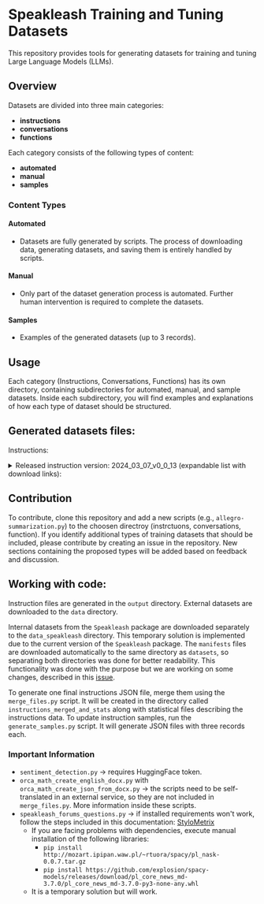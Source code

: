# Speakleash Training and Tuning Datasets

This repository provides tools for generating datasets for training and tuning Large Language Models (LLMs).

## Overview

Datasets are divided into three main categories:
- **instructions**
- **conversations**
- **functions**

Each category consists of the following types of content:
- **automated**
- **manual**
- **samples**

### Content Types

#### Automated

- Datasets are fully generated by scripts. The process of downloading data, generating datasets, and saving them is entirely handled by scripts.

#### Manual

- Only part of the dataset generation process is automated. Further human intervention is required to complete the datasets.

#### Samples

- Examples of the generated datasets (up to 3 records).

## Usage

Each category (Instructions, Conversations, Functions) has its own directory, containing subdirectories for automated, manual, and sample datasets. Inside each subdirectory, you will find examples and explanations of how each type of dataset should be structured.

## Generated datasets files:

Instructions:

<details>
<summary>Released instruction version: 2024_03_07_v0_0_13 (expandable list with download links):</summary><br>

All generated instruction JSON zip files:<br>
http://instruct.speakleash.space/instructions_not_merged/instructions_not_merged_2024_03_07_v0_0_13.zip

Merged instruction JSON files into one final zipfile:<br>
http://instruct.speakleash.space/instructions_merged_and_stats/instructions_merged_and_stats_2024_03_07_v0_0_13.zip

Merged instruction JSON file files:<br>
http://instruct.speakleash.space/speakleash_pl_instructions_2024_03_07_v0_0_13.jsonl

Merged instruction JSON file files (Alpaca format):<br>
http://instruct.speakleash.space/speakleash_pl_instructions_alpaca_2024_03_07_v0_0_13.jsonl

Or using terminal commands:<br>
- For Linux:<br>
`wget http://instruct.speakleash.space/instructions_not_merged/instructions_not_merged_2024_03_07_v0_0_13.zip` 
- For Windows:<br>
`curl -O http://instruct.speakleash.space/instructions_not_merged/instructions_not_merged_2024_03_07_v0_0_13.zip`
</details>

## Contribution

To contribute, clone this repository and add a new scripts (e.g., `allegro-summarization.py`) to the choosen directroy (instrctuons, conversations, function).
If you identify additional types of training datasets that should be included, please contribute by creating an issue in the repository. New sections containing the proposed types will be added based on feedback and discussion.

## Working with code:
Instruction files are generated in the `output` directory.
External datasets are downloaded to the `data` directory.

Internal datasets from the `Speakleash` package are downloaded separately to the `data_speakleash` directory. This temporary solution
is implemented due to the current version of the `Speakleash` package. The `manifests` files are downloaded automatically to the same
directory as `datasets`, so separating both directories was done for better readability. This functionality was done with the purpose but
we are working on some changes, described in this [issue](https://github.com/speakleash/speakleash/issues/10).

To generate one final instructions JSON file, merge them using the `merge_files.py` script. It will be created in the
directory called `instructions_merged_and_stats` along with statistical files describing the instructions data.
To update instruction samples, run the `generate_samples.py` script. It will generate JSON files with three records each.

### Important Information

- `sentiment_detection.py` -> requires HuggingFace token.
- `orca_math_create_english_docx.py` with `orca_math_create_json_from_docx.py` -> the scripts need to be self-translated in an external service, so they are not included in `merge_files.py`. More information inside these scripts.
- `speakleash_forums_questions.py` -> if installed requirements won't work, follow the steps included in this documentation: [StyloMetrix](https://github.com/ZILiAT-NASK/StyloMetrix)
  - If you are facing problems with dependencies, execute manual installation of the following libraries:
    - `pip install http://mozart.ipipan.waw.pl/~rtuora/spacy/pl_nask-0.0.7.tar.gz`
    - `pip install https://github.com/explosion/spacy-models/releases/download/pl_core_news_md-3.7.0/pl_core_news_md-3.7.0-py3-none-any.whl`
  - It is a temporary solution but will work.
